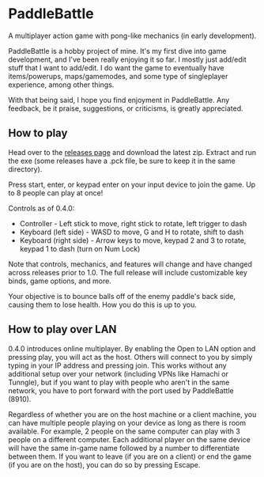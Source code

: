 # PaddleBattle
A multiplayer action game with pong-like mechanics (in early development).

PaddleBattle is a hobby project of mine. It's my first dive into game development, and I've been really enjoying it so far. I mostly just add/edit stuff that I want to add/edit. I do want the game to eventually have items/powerups, maps/gamemodes, and some type of singleplayer experience, among other things.

With that being said, I hope you find enjoyment in PaddleBattle. Any feedback, be it praise, suggestions, or criticisms, is greatly appreciated.

## How to play

Head over to the [releases page](https://github.com/Aidunlin/PaddleBattle/releases) and download the latest zip. Extract and run the exe (some releases have a .pck file, be sure to keep it in the same directory).

Press start, enter, or keypad enter on your input device to join the game. Up to 8 people can play at once!

Controls as of 0.4.0:
* Controller - Left stick to move, right stick to rotate, left trigger to dash
* Keyboard (left side) - WASD to move, G and H to rotate, shift to dash
* Keyboard (right side) - Arrow keys to move, keypad 2 and 3 to rotate, keypad 1 to dash (turn on Num Lock)

Note that controls, mechanics, and features will change and have changed across releases prior to 1.0. The full release will include customizable key binds, game options, and more.

Your objective is to bounce balls off of the enemy paddle's back side, causing them to lose health. How you do this is up to you.

## How to play over LAN

0.4.0 introduces online multiplayer. By enabling the Open to LAN option and pressing play, you will act as the host. Others will connect to you by simply typing in your IP address and pressing join. This works without any additional setup over your network (including VPNs like Hamachi or Tunngle), but if you want to play with people who aren't in the same network, you have to port forward with the port used by PaddleBattle (8910).

Regardless of whether you are on the host machine or a client machine, you can have multiple people playing on your device as long as there is room available. For example, 2 people on the same computer can play with 3 people on a different computer. Each additional player on the same device will have the same in-game name followed by a number to differentiate between them. If you want to leave (if you are on a client) or end the game (if you are on the host), you can do so by pressing Escape.